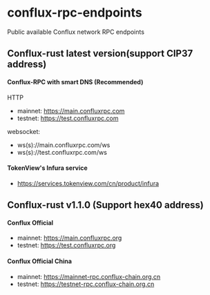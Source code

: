 # conflux-rpc-endpoints
Public available Conflux network RPC endpoints

## Conflux-rust latest version(support CIP37 address)

#### Conflux-RPC with smart DNS (Recommended)
HTTP
* mainnet: https://main.confluxrpc.com
* testnet: https://test.confluxrpc.com

websocket:
* ws(s)://main.confluxrpc.com/ws
* ws(s)://test.confluxrpc.com/ws


#### TokenView's Infura service
* https://services.tokenview.com/cn/product/infura


## Conflux-rust v1.1.0 (Support hex40 address)

#### Conflux Official
* mainnet: https://main.confluxrpc.org
* testnet: https://test.confluxrpc.org


#### Conflux Official China
* mainnet: https://mainnet-rpc.conflux-chain.org.cn
* testnet: https://testnet-rpc.conflux-chain.org.cn
